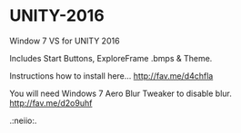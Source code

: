 # UNITY-2016

Window 7 VS for UNITY 2016

Includes Start Buttons, ExploreFrame .bmps & Theme.

Instructions how to install here...
http://fav.me/d4chfla

You will need Windows 7 Aero Blur Tweaker to disable blur.
http://fav.me/d2o9uhf

.:neiio:.

